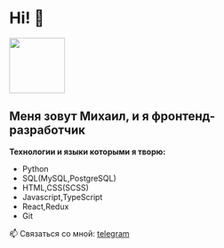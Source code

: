 # Hi!  👋 

<img src="https://media.giphy.com/media/ZZHfBigMNPYtk67mJJ/giphy.gif" width='100px'>

## Меня зовут Михаил, и я фронтенд-разработчик

**Технологии и языки которыми я творю:**
* Python
* SQL(MySQL,PostgreSQL)
* HTML,CSS(SCSS)
* Javascript,TypeScript
* React,Redux
* Git


📫 Связаться со мной: [telegram](https://t.me/mikhaillkin)
